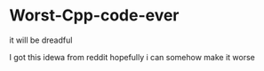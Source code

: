 # Worst-Cpp-code-ever
it will be dreadful


I got this idewa from reddit hopefully i can somehow make it worse
